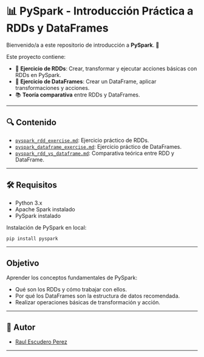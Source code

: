 # 📊 PySpark - Introducción Práctica a RDDs y DataFrames

Bienvenido/a a este repositorio de introducción a **PySpark**. 🚀

Este proyecto contiene:

- 🧪 **Ejercicio de RDDs**: Crear, transformar y ejecutar acciones básicas con RDDs en PySpark.
- 🧪 **Ejercicio de DataFrames**: Crear un DataFrame, aplicar transformaciones y acciones.
- 📚 **Teoría comparativa** entre RDDs y DataFrames.

---

## 🔍 Contenido

- [`pyspark_rdd_exercise.md`](./pyspark_rdd_exercise.md): Ejercicio práctico de RDDs.
- [`pyspark_dataframe_exercise.md`](./pyspark_dataframe_exercise.md): Ejercicio práctico de DataFrames.
- [`pyspark_rdd_vs_dataframe.md`](./pyspark_rdd_vs_dataframe.md): Comparativa teórica entre RDD y DataFrame.

---

## 🛠️ Requisitos

- Python 3.x
- Apache Spark instalado
- PySpark instalado

Instalación de PySpark en local:
```bash
pip install pyspark
```

---

## Objetivo

Aprender los conceptos fundamentales de PySpark:

- Qué son los RDDs y cómo trabajar con ellos.
- Por qué los DataFrames son la estructura de datos recomendada.
- Realizar operaciones básicas de transformación y acción.

---

## 📘 Autor


- [Raul Escudero Perez](https://github.com)

---


